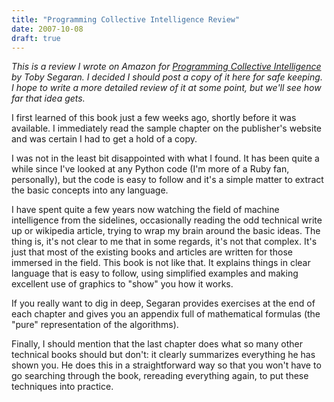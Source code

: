 ```yaml
---
title: "Programming Collective Intelligence Review"
date: 2007-10-08
draft: true
---
```

_This is a review I wrote on Amazon for [Programming Collective Intelligence](https://www.amazon.com/Programming-Collective-Intelligence-Building-Applications/dp/0596529325/) by Toby Segaran. I decided I should post a copy of it here for safe keeping. I hope to write a more detailed review of it at some point, but we'll see how far that idea gets._

I first learned of this book just a few weeks ago, shortly before it was available. I immediately read the sample chapter on the publisher's website and was certain I had to get a hold of a copy. 

I was not in the least bit disappointed with what I found. It has been quite a while since I've looked at any Python code (I'm more of a Ruby fan, personally), but the code is easy to follow and it's a simple matter to extract the basic concepts into any language. 

I have spent quite a few years now watching the field of machine intelligence from the sidelines, occasionally reading the odd technical write up or wikipedia article, trying to wrap my brain around the basic ideas. The thing is, it's not clear to me that in some regards, it's not that complex. It's just that most of the existing books and articles are written for those immersed in the field. This book is not like that. It explains things in clear language that is easy to follow, using simplified examples and making excellent use of graphics to "show" you how it works. 

If you really want to dig in deep, Segaran provides exercises at the end of each chapter and gives you an appendix full of mathematical formulas (the "pure" representation of the algorithms). 

Finally, I should mention that the last chapter does what so many other technical books should but don't: it clearly summarizes everything he has shown you. He does this in a straightforward way so that you won't have to go searching through the book, rereading everything again, to put these techniques into practice. 
